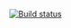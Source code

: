 [![Build status](https://ci.appveyor.com/api/projects/status/0ick823ekej4pr23?svg=true)](https://ci.appveyor.com/project/Emine27/api1)